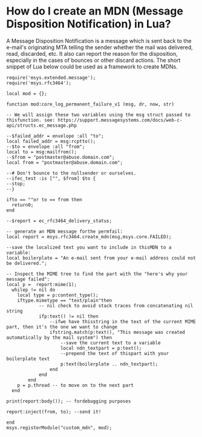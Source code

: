 # How do I create an MDN (Message Disposition Notification) in Lua?


A Message Disposition Notification is a message which is sent back to the e-mail's originating MTA telling the sender whether the mail was delivered, read, discarded, etc. It also can report the reason for the disposition, especially in the cases of bounces or other discard actions. The short snippet of Lua below could be used as a framework to create MDNs.

```
require('msys.extended.message');
require('msys.rfc3464');

local mod = {};

function mod:core_log_permanent_failure_v1 (msg, dr, now, str)

-- We will assign these two variables using the msg struct passed to thisfunction. see: https://support.messagesystems.com/docs/web-c-api/structs.ec_message.php

--$failed_addr = envelope :all "to";
local failed_addr = msg:rcptto();
--$to = envelope :all "from";
local to = msg:mailfrom();
--$from = "postmaster@abuse.domain.com";
local from = "postmaster@abuse.domain.com";

--# Don't bounce to the nullsender or ourselves.
--ifec_test :is ["", $from] $to {
--stop;
--}

ifto == ""or to == from then
  return0;
end

--$report = ec_rfc3464_delivery_status;

-- generate an MDN message forthe permfail:
local report = msys.rfc3464.create_mdn(msg,msys.core.FAILED);

--save the localized text you want to include in thisMDN to a variable:
local boilerplate = "An e-mail sent from your e-mail address could not be delivered.";

-- Inspect the MIME tree to find the part with the "here's why your message failed":
local p =  report:mime(1);
  whilep != nil do
    local type = p:content_type();
    iftype.mimetype == "text/plain"then
            -- nil check to avoid stack traces from concatenating nil string
            ifp:text() != nil then
                --ifwe have thisstring in the text of the current MIME part, then it's the one we want to change
                ifstring.match(p:text(), "This message was created automatically by the mail system") then
                    --save the current text to a variable
                    local ndn_textpart = p:text();
                    --prepend the text of thispart with your boilerplate text
                    p:text(boilerplate .. ndn_textpart);
                end
            end
        end
    p = p.thread -- to move on to the next part
  end
 
print(report:body()); -- fordebugging purposes

report:inject(from, to); --send it!

end
msys.registerModule("custom_mdn", mod);
```


